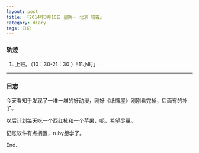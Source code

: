```yaml
---
layout: post
title: 『2014年3月10日 星期一 北京 晴霾』
category: diary
tags: 日记
---
```


### **轨迹**

1. 上班。（10：30-21：30 ）「11小时」

- - -

### **日志**

今天看知乎发现了一堆一堆的好动漫，刚好《纸牌屋》刚刚看完掉，后面有的补了。

以后计划每天吃一个西红柿和一个苹果，呃，希望尽量。

记账软件有点搁置，ruby想学了。

End.